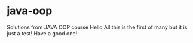 # java-oop
Solutions from JAVA OOP course
Hello All this is the first of many but it is just a test!
Have a good one!
